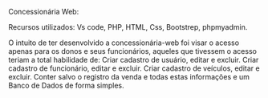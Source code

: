 Concessionária Web:

Recursos utilizados: Vs code, PHP, HTML, Css, Bootstrep, phpmyadmin.

 O intuito de ter desenvolvido a concessionária-web foi visar o acesso apenas para os donos e seus funcionários, aqueles que tivessem o acesso teriam a total habilidade de: 
 Criar cadastro de usuário, editar e excluir.
 Criar cadastro de funcionário, editar e excluir.
 Criar cadastro de veículos, editar e excluir.
 Conter salvo o registro da venda e todas estas informações e um Banco de Dados de forma simples.
